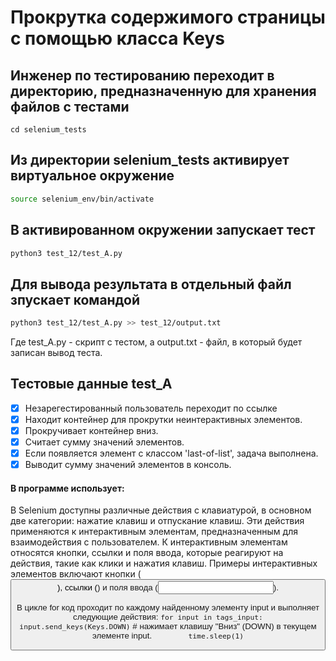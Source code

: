# Прокрутка содержимого страницы с помощью класса Keys

## Инженер по тестированию переходит в директорию, предназначенную для хранения файлов с тестами
```
cd selenium_tests
```
## Из директории selenium_tests активирует виртуальное окружение
```sh
source selenium_env/bin/activate
```
## В активированном окружении запускает тест 
```sh
python3 test_12/test_A.py
```
## Для вывода результата в отдельный файл зпускает командой 
```sh
python3 test_12/test_A.py >> test_12/output.txt
```
Где test_A.py -  скрипт с тестом, а output.txt - файл, в который будет записан вывод теста.

## Тестовые данные test_A
- [x] Незарегестированный пользователь переходит по ссылке
- [x] Находит контейнер для прокрутки неинтерактивных элементов.
- [x] Прокручивает контейнер вниз.
- [x] Считает сумму значений элементов.
- [x] Если появляется элемент с классом 'last-of-list', задача выполнена.
- [x] Выводит сумму значений элементов в консоль.
#### В программе использует:
В Selenium доступны различные действия с клавиатурой, в основном две категории: нажатие клавиш и отпускание клавиш. 
Эти действия применяются к интерактивным элементам, предназначенным для взаимодействия с пользователем. 
К интерактивным элементам относятся кнопки, ссылки и поля ввода, которые реагируют на действия, такие как клики и нажатия клавиш. 
Примеры интерактивных элементов включают кнопки (<button>), ссылки (<a>) и поля ввода (<input />).

В цикле for код проходит по каждому найденному элементу input и выполняет следующие действия:
```for input in tags_input:```
```        input.send_keys(Keys.DOWN)``` # нажимает клавишу "Вниз" (DOWN) в текущем элементе input.
```        time.sleep(1)```